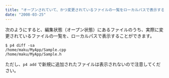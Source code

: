 ```yaml
---
title: "オープンされていて、かつ変更されているファイルの一覧をローカルパスで表示する"
date: "2008-03-25"
---
```


次のようにすると、編集状態（オープン状態）にあるファイルのうち、実際に変更されているファイルの一覧を、ローカルパスで表示することができます。

~~~
$ p4 diff -sa
/home/maku/MyApp/Sample.cpp
/home/maku/MyApp/Sample.h
~~~

ただし、`p4 add` で新規に追加されたファイルは表示されないので注意してください。

